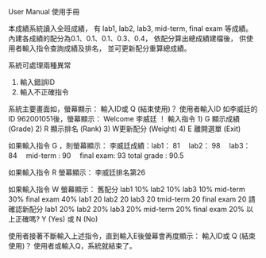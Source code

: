 User Manual 使用手冊

本成績系統讀入全班成績，
有 lab1, lab2, lab3, mid-term, final exam 等成績。
內建各成績的配分為0.1、0.1、0.1、0.3、0.4，
依配分算出總成績建檔後，
供使用者輸入指令查詢成績及排名，
並可更新配分重算總成績。

系統可處理兩種異常
1) 輸入錯誤ID 
2) 輸入不正確指令

系統主要畫面如，螢幕顯示：
  輸入ID或 Q (結束使用)？ 
使用者輸入ID 如李威廷的ID 962001051後，螢幕顯示：
    Welcome 李威廷 ！
      輸入指令 1) G 顯示成績 (Grade) 
               2) R 顯示排名 (Rank) 
               3) W更新配分 (Weight) 
               4) E 離開選單 (Exit)  

如果輸入指令 G ，則螢幕顯示： 
    李威廷成績：lab1：        81　
                lab2：        98　
                lab3：        84　
                mid-term :    90　
                final exam:   93 
                total grade : 90.5

如果輸入指令 R 螢幕顯示：
    李威廷排名第26

如果輸入指令 W 螢幕顯示：
    	舊配分
    		lab1		10%
    		lab2		10%
    		lab3		10%
    		mid-term	30%
    		final exam	40%
    		lab1		20
    		lab2		20
    		lab3		20
	    	tmid-term	20
    		final exam	20
    	請確認新配分
    		lab1		20%
    		lab2		20%
    		lab3		20%
    		mid-term	20%
	    	final exam	20%
    以上正確嗎? Y (Yes) 或 N (No) 

使用者接著不斷輸入上述指令，直到輸入E後螢幕會再度顯示：
    輸入ID或 Q (結束使用)？ 
使用者或輸入Q，系統就結束了。
